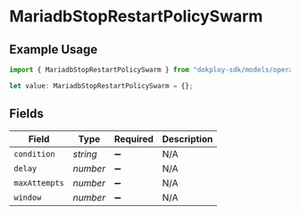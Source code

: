 # MariadbStopRestartPolicySwarm

## Example Usage

```typescript
import { MariadbStopRestartPolicySwarm } from "dokploy-sdk/models/operations";

let value: MariadbStopRestartPolicySwarm = {};
```

## Fields

| Field              | Type               | Required           | Description        |
| ------------------ | ------------------ | ------------------ | ------------------ |
| `condition`        | *string*           | :heavy_minus_sign: | N/A                |
| `delay`            | *number*           | :heavy_minus_sign: | N/A                |
| `maxAttempts`      | *number*           | :heavy_minus_sign: | N/A                |
| `window`           | *number*           | :heavy_minus_sign: | N/A                |